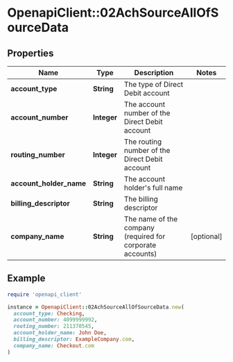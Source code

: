 # OpenapiClient::02AchSourceAllOfSourceData

## Properties

| Name | Type | Description | Notes |
| ---- | ---- | ----------- | ----- |
| **account_type** | **String** | The type of Direct Debit account |  |
| **account_number** | **Integer** | The account number of the Direct Debit account |  |
| **routing_number** | **Integer** | The routing number of the Direct Debit account |  |
| **account_holder_name** | **String** | The account holder&#39;s full name |  |
| **billing_descriptor** | **String** | The billing descriptor |  |
| **company_name** | **String** | The name of the company (required for corporate accounts) | [optional] |

## Example

```ruby
require 'openapi_client'

instance = OpenapiClient::02AchSourceAllOfSourceData.new(
  account_type: Checking,
  account_number: 4099999992,
  routing_number: 211370545,
  account_holder_name: John Doe,
  billing_descriptor: ExampleCompany.com,
  company_name: Checkout.com
)
```

